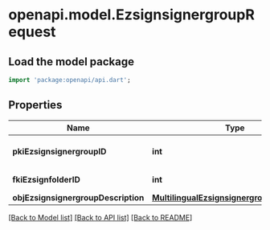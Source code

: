 # openapi.model.EzsignsignergroupRequest

## Load the model package
```dart
import 'package:openapi/api.dart';
```

## Properties
Name | Type | Description | Notes
------------ | ------------- | ------------- | -------------
**pkiEzsignsignergroupID** | **int** | The unique ID of the Ezsignsignergroup | [optional] 
**fkiEzsignfolderID** | **int** | The unique ID of the Ezsignfolder | 
**objEzsignsignergroupDescription** | [**MultilingualEzsignsignergroupDescription**](MultilingualEzsignsignergroupDescription.md) |  | 

[[Back to Model list]](../README.md#documentation-for-models) [[Back to API list]](../README.md#documentation-for-api-endpoints) [[Back to README]](../README.md)


